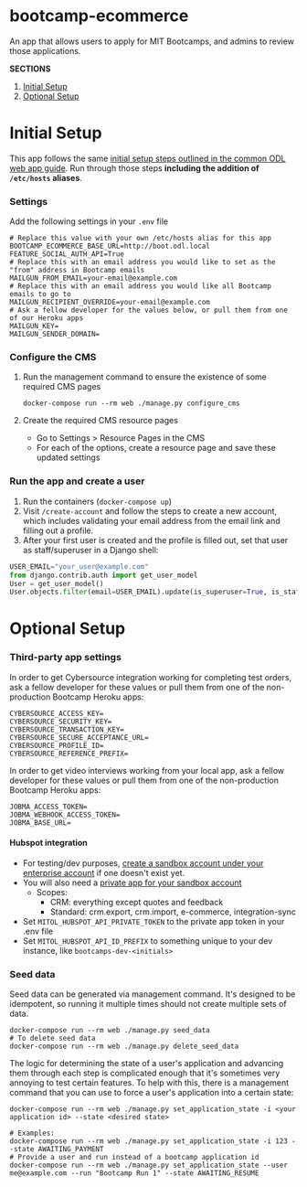 # bootcamp-ecommerce
An app that allows users to apply for MIT Bootcamps, and admins to review those applications. 

**SECTIONS**
1. [Initial Setup](#initial-setup)
1. [Optional Setup](#optional-setup)

# Initial Setup

This app follows the same [initial setup steps outlined in the common ODL web app guide](https://github.com/mitodl/handbook/blob/master/common-web-app-guide.md).
Run through those steps **including the addition of `/etc/hosts` aliases**.

### Settings

Add the following settings in your `.env` file

```dotenv
# Replace this value with your own /etc/hosts alias for this app
BOOTCAMP_ECOMMERCE_BASE_URL=http://boot.odl.local
FEATURE_SOCIAL_AUTH_API=True
# Replace this with an email address you would like to set as the "from" address in Bootcamp emails
MAILGUN_FROM_EMAIL=your-email@example.com
# Replace this with an email address you would like all Bootcamp emails to go to
MAILGUN_RECIPIENT_OVERRIDE=your-email@example.com
# Ask a fellow developer for the values below, or pull them from one of our Heroku apps
MAILGUN_KEY=
MAILGUN_SENDER_DOMAIN=
```

### Configure the CMS

1. Run the management command to ensure the existence of some required CMS pages

   ```commandline
   docker-compose run --rm web ./manage.py configure_cms
   ```
1. Create the required CMS resource pages
    - Go to Settings > Resource Pages in the CMS
    - For each of the options, create a resource page and save these updated settings
    
### Run the app and create a user

1. Run the containers (`docker-compose up`)
1. Visit `/create-account` and follow the steps to create a new account, which includes
validating your email address from the email link and filling out a profile.
1. After your first user is created and the profile is filled out, set that user
as staff/superuser in a Django shell:

```python
USER_EMAIL="your_user@example.com"
from django.contrib.auth import get_user_model
User = get_user_model()
User.objects.filter(email=USER_EMAIL).update(is_superuser=True, is_staff=True)
```  

# Optional Setup

### Third-party app settings

In order to get Cybersource integration working for completing test orders,
ask a fellow developer for these values or pull them from one of the non-production
Bootcamp Heroku apps:

```dotenv
CYBERSOURCE_ACCESS_KEY=
CYBERSOURCE_SECURITY_KEY=
CYBERSOURCE_TRANSACTION_KEY=
CYBERSOURCE_SECURE_ACCEPTANCE_URL=
CYBERSOURCE_PROFILE_ID=
CYBERSOURCE_REFERENCE_PREFIX=
```

In order to get video interviews working from your local app, ask a fellow developer 
for these values or pull them from one of the non-production Bootcamp Heroku apps:

```dotenv
JOBMA_ACCESS_TOKEN=
JOBMA_WEBHOOK_ACCESS_TOKEN=
JOBMA_BASE_URL=
```

#### Hubspot integration
- For testing/dev purposes, [create a sandbox account under your enterprise account](https://knowledge.hubspot.com/account/set-up-a-hubspot-standard-sandbox-account) if one doesn't exist yet.
- You will also need a [private app for your sandbox account](https://developers.hubspot.com/docs/api/migrate-an-api-key-integration-to-a-private-app)
  - Scopes: 
    - CRM: everything except quotes and feedback
    - Standard: crm.export, crm.import, e-commerce, integration-sync
- Set `MITOL_HUBSPOT_API_PRIVATE_TOKEN` to the private app token in your .env file
- Set `MITOL_HUBSPOT_API_ID_PREFIX` to something unique to your dev instance, like `bootcamps-dev-<initials>`

### Seed data

Seed data can be generated via management command. It's designed to be idempotent, so running it multiple times 
should not create multiple sets of data.

```
docker-compose run --rm web ./manage.py seed_data
# To delete seed data
docker-compose run --rm web ./manage.py delete_seed_data
```

The logic for determining the state of a user's application and advancing them through each step is complicated enough 
that it's sometimes very annoying to test certain features. To help with this, there is a management command that 
you can use to force a user's application into a certain state:

```
docker-compose run --rm web ./manage.py set_application_state -i <your application id> --state <desired state>

# Examples:
docker-compose run --rm web ./manage.py set_application_state -i 123 --state AWAITING_PAYMENT
# Provide a user and run instead of a bootcamp application id
docker-compose run --rm web ./manage.py set_application_state --user me@example.com --run "Bootcamp Run 1" --state AWAITING_RESUME
```
